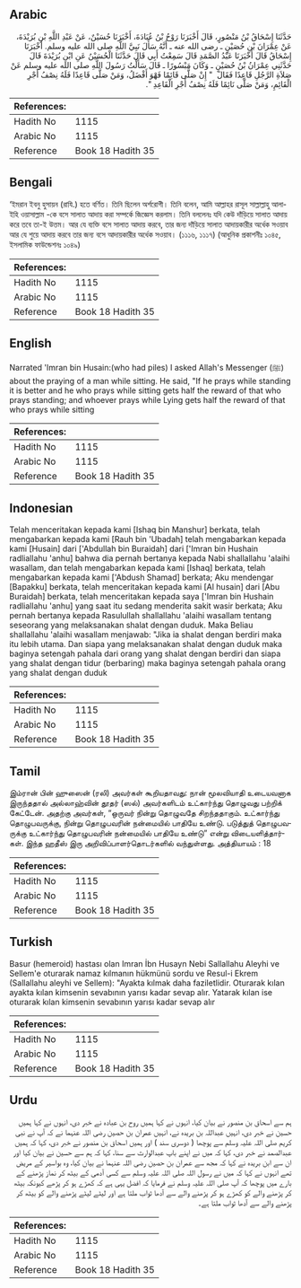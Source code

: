 ## Arabic


<div dir="rtl" lang="ar" style={{fontSize:'larger',backgroundColor:'#f8f9fa',padding:20}}>
حَدَّثَنَا إِسْحَاقُ بْنُ مَنْصُورٍ، قَالَ أَخْبَرَنَا رَوْحُ بْنُ عُبَادَةَ، أَخْبَرَنَا حُسَيْنٌ، عَنْ عَبْدِ اللَّهِ بْنِ بُرَيْدَةَ، عَنْ عِمْرَانَ بْنِ حُصَيْنٍ ـ رضى الله عنه ـ أَنَّهُ سَأَلَ نَبِيَّ اللَّهِ صلى الله عليه وسلم‏.‏ أَخْبَرَنَا إِسْحَاقُ قَالَ أَخْبَرَنَا عَبْدُ الصَّمَدِ قَالَ سَمِعْتُ أَبِي قَالَ حَدَّثَنَا الْحُسَيْنُ عَنِ ابْنِ بُرَيْدَةَ قَالَ حَدَّثَنِي عِمْرَانُ بْنُ حُصَيْنٍ ـ وَكَانَ مَبْسُورًا ـ قَالَ سَأَلْتُ رَسُولَ اللَّهِ صلى الله عليه وسلم عَنْ صَلاَةِ الرَّجُلِ قَاعِدًا فَقَالَ ‏ "‏ إِنْ صَلَّى قَائِمًا فَهْوَ أَفْضَلُ، وَمَنْ صَلَّى قَاعِدًا فَلَهُ نِصْفُ أَجْرِ الْقَائِمِ، وَمَنْ صَلَّى نَائِمًا فَلَهُ نِصْفُ أَجْرِ الْقَاعِدِ ‏"‏‏.‏
</div>
<div style={{backgroundColor:'#f8f9fa',padding:20, marginBottom: 10}}><table> <thead> <tr> <th>References:</th> <th></th> </tr> </thead> <tbody><tr><td>Hadith No</td><td>1115</td></tr><tr><td>Arabic No</td><td>1115</td></tr><tr><td>Reference</td><td>Book 18 Hadith 35</td></tr></tbody></table></div>

## Bengali


<div dir="ltr" lang="bn" style={{fontSize:'larger',backgroundColor:'#f8f9fa',padding:20}}>
‘ইমরান ইবনু হুসায়ন (রাযি.) হতে বর্ণিত। তিনি ছিলেন অর্শরোগী। তিনি বলেন, আমি আল্লাহর রাসূল সাল্লাল্লাহু আলাইহি ওয়াসাল্লাম -কে বসে সালাত আদায় করা সম্পর্কে জিজ্ঞেস করলাম। তিনি বললেনঃ যদি কেউ দাঁড়িয়ে সালাত আদায় করে তবে তা-ই উত্তম। আর যে ব্যক্তি বসে সালাত আদায় করবে, তার জন্য দাঁড়িয়ে সালাত আদায়কারীর অর্ধেক সওয়াব আর যে শুয়ে আদায় করবে তার জন্য বসে আদায়কারীর অর্ধেক সওয়াব। (১১১৬, ১১১৭) (আধুনিক প্রকাশনীঃ ১০৪৫, ইসলামিক ফাউন্ডেশনঃ ১০৪৯)
</div>
<div style={{backgroundColor:'#f8f9fa',padding:20, marginBottom: 10}}><table> <thead> <tr> <th>References:</th> <th></th> </tr> </thead> <tbody><tr><td>Hadith No</td><td>1115</td></tr><tr><td>Arabic No</td><td>1115</td></tr><tr><td>Reference</td><td>Book 18 Hadith 35</td></tr></tbody></table></div>

## English


<div dir="ltr" lang="en" style={{fontSize:'larger',backgroundColor:'#f8f9fa',padding:20}}>
Narrated 'Imran bin Husain:(who had piles) I asked Allah's Messenger (ﷺ) about the praying of a man while sitting. He said, "If he prays while standing it is better and he who prays while sitting gets half the reward of that who prays standing; and whoever prays while Lying gets half the reward of that who prays while sitting
</div>
<div style={{backgroundColor:'#f8f9fa',padding:20, marginBottom: 10}}><table> <thead> <tr> <th>References:</th> <th></th> </tr> </thead> <tbody><tr><td>Hadith No</td><td>1115</td></tr><tr><td>Arabic No</td><td>1115</td></tr><tr><td>Reference</td><td>Book 18 Hadith 35</td></tr></tbody></table></div>

## Indonesian


<div dir="ltr" lang="id" style={{fontSize:'larger',backgroundColor:'#f8f9fa',padding:20}}>
Telah menceritakan kepada kami [Ishaq bin Manshur] berkata, telah mengabarkan kepada kami [Rauh bin 'Ubadah] telah mengabarkan kepada kami [Husain] dari ['Abdullah bin Buraidah] dari ['Imran bin Hushain radliallahu 'anhu] bahwa dia pernah bertanya kepada Nabi shallallahu 'alaihi wasallam, dan telah mengabarkan kepada kami [Ishaq] berkata, telah mengabarkan kepada kami ['Abdush Shamad] berkata; Aku mendengar [Bapakku] berkata, telah menceritakan kepada kami [Al husain] dari [Abu Buraidah] berkata, telah menceritakan kepada saya ['Imran bin Hushain radliallahu 'anhu] yang saat itu sedang menderita sakit wasir berkata; Aku pernah bertanya kepada Rasulullah shallallahu 'alaihi wasallam tentang seseorang yang melaksanakan shalat dengan duduk. Maka Beliau shallallahu 'alaihi wasallam menjawab: "Jika ia shalat dengan berdiri maka itu lebih utama. Dan siapa yang melaksanakan shalat dengan duduk maka baginya setengah pahala dari orang yang shalat dengan berdiri dan siapa yang shalat dengan tidur (berbaring) maka baginya setengah pahala orang yang shalat dengan duduk
</div>
<div style={{backgroundColor:'#f8f9fa',padding:20, marginBottom: 10}}><table> <thead> <tr> <th>References:</th> <th></th> </tr> </thead> <tbody><tr><td>Hadith No</td><td>1115</td></tr><tr><td>Arabic No</td><td>1115</td></tr><tr><td>Reference</td><td>Book 18 Hadith 35</td></tr></tbody></table></div>

## Tamil


<div dir="ltr" lang="ta" style={{fontSize:'larger',backgroundColor:'#f8f9fa',padding:20}}>
இம்ரான் பின் ஹுஸைன் (ரலி) அவர்கள் கூறியதாவது: நான் மூலவியாதி உடையவனாக இருந்ததால் அல்லாஹ்வின் தூதர் (ஸல்) அவர்களிடம் உட்கார்ந்து தொழுவது பற்றிக் கேட்டேன். அதற்கு அவர்கள், “ஒருவர் நின்று தொழுவதே சிறந்ததாகும். உட்கார்ந்து தொழுபவருக்கு, நின்று தொழுபவரின் நன்மையில் பாதியே உண்டு. படுத்துத் தொழுபவருக்கு உட்கார்ந்து தொழுபவரின் நன்மையில் பாதியே உண்டு” என்று விடையளித்தார்கள். இந்த ஹதீஸ் இரு அறிவிப்பாளர்தொடர்களில் வந்துள்ளது. அத்தியாயம் : 18
</div>
<div style={{backgroundColor:'#f8f9fa',padding:20, marginBottom: 10}}><table> <thead> <tr> <th>References:</th> <th></th> </tr> </thead> <tbody><tr><td>Hadith No</td><td>1115</td></tr><tr><td>Arabic No</td><td>1115</td></tr><tr><td>Reference</td><td>Book 18 Hadith 35</td></tr></tbody></table></div>

## Turkish


<div dir="ltr" lang="tr" style={{fontSize:'larger',backgroundColor:'#f8f9fa',padding:20}}>
Basur (hemeroid) hastası olan Imran İbn Husayn Nebi Sallallahu Aleyhi ve Sellem'e oturarak namaz kılmanın hükmünü sordu ve Resul-i Ekrem (Sallallahu aleyhi ve Sellem): "Ayakta kılmak daha faziletlidir. Oturarak kılan ayakta kılan kimsenin sevabının yarısı kadar sevap alır. Yatarak kılan ise oturarak kılan kimsenin sevabının yarısı kadar sevap alır
</div>
<div style={{backgroundColor:'#f8f9fa',padding:20, marginBottom: 10}}><table> <thead> <tr> <th>References:</th> <th></th> </tr> </thead> <tbody><tr><td>Hadith No</td><td>1115</td></tr><tr><td>Arabic No</td><td>1115</td></tr><tr><td>Reference</td><td>Book 18 Hadith 35</td></tr></tbody></table></div>

## Urdu


<div dir="rtl" lang="ur" style={{fontSize:'larger',backgroundColor:'#f8f9fa',padding:20}}>
ہم سے اسحاق بن منصور نے بیان کیا، انہوں نے کہا ہمیں روح بن عبادہ نے خبر دی، انہوں نے کہا ہمیں حسین نے خبر دی، انہیں عبداللہ بن بریدہ نے، انہیں عمران بن حصین رضی اللہ عنہما نے کہ آپ نے نبی کریم صلی اللہ علیہ وسلم سے پوچھا ( دوسری سند ) اور ہمیں اسحاق بن منصور نے خبر دی، کہا کہ ہمیں عبدالصمد نے خبر دی، کہا کہ میں نے اپنے باپ عبدالوارث سے سنا، کہا کہ ہم سے حسین نے بیان کیا اور ان سے ابن بریدہ نے کہا کہ مجھ سے عمران بن حصین رضی اللہ عنہما نے بیان کیا، وہ بواسیر کے مریض تھے انہوں نے کہا کہ میں نے رسول اللہ صلی اللہ علیہ وسلم سے کسی آدمی کے بیٹھ کر نماز پڑھنے کے بارے میں پوچھا کہ آپ صلی اللہ علیہ وسلم نے فرمایا کہ افضل یہی ہے کہ کھڑے ہو کر پڑھے کیونکہ بیٹھ کر پڑھنے والے کو کھڑے ہو کر پڑھنے والے سے آدھا ثواب ملتا ہے اور لیٹے لیٹے پڑھنے والے کو بیٹھ کر پڑھنے والے سے آدھا ثواب ملتا ہے۔
</div>
<div style={{backgroundColor:'#f8f9fa',padding:20, marginBottom: 10}}><table> <thead> <tr> <th>References:</th> <th></th> </tr> </thead> <tbody><tr><td>Hadith No</td><td>1115</td></tr><tr><td>Arabic No</td><td>1115</td></tr><tr><td>Reference</td><td>Book 18 Hadith 35</td></tr></tbody></table></div>